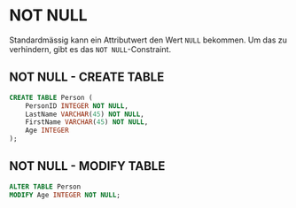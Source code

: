 # NOT NULL

Standardmässig kann ein Attributwert den Wert `NULL` bekommen. Um das zu verhindern, gibt es das `NOT NULL`-Constraint.

## NOT NULL - CREATE TABLE

````SQL
CREATE TABLE Person (
    PersonID INTEGER NOT NULL,
    LastName VARCHAR(45) NOT NULL,
    FirstName VARCHAR(45) NOT NULL,
    Age INTEGER
); 
````

## NOT NULL - MODIFY TABLE

````SQL
ALTER TABLE Person
MODIFY Age INTEGER NOT NULL; 
````